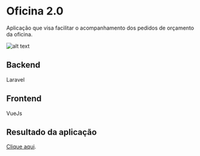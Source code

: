 # Oficina 2.0

Aplicação que visa facilitar o acompanhamento dos pedidos de orçamento da oficina. 


![alt text]('../public/img/preview.git')


## Backend

Laravel 

## Frontend

VueJs


## Resultado da aplicação

[Clique aqui](https://oficina2.azurewebsites.com.br).

